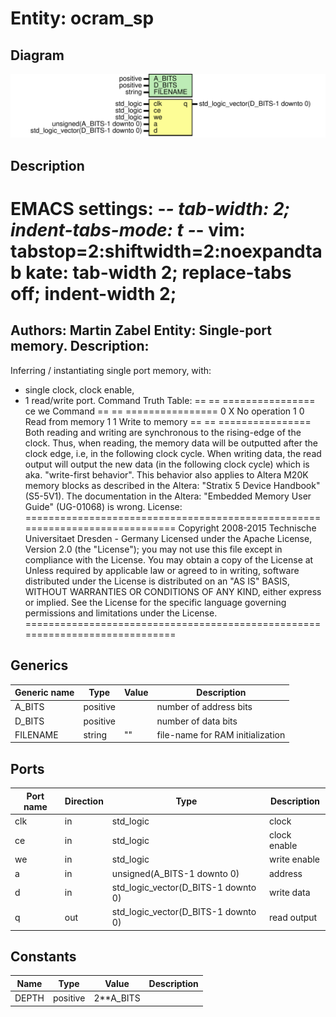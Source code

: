# Entity: ocram_sp

## Diagram

![Diagram](ocram_sp.svg "Diagram")
## Description

EMACS settings: -*-  tab-width: 2; indent-tabs-mode: t -*-
vim: tabstop=2:shiftwidth=2:noexpandtab
kate: tab-width 2; replace-tabs off; indent-width 2;
=============================================================================
Authors:				 	Martin Zabel
Entity:				 	Single-port memory.
Description:
-------------------------------------
Inferring / instantiating single port memory, with:
* single clock, clock enable,
* 1 read/write port.
Command Truth Table:
== == ================
ce we Command
== == ================
0  X  No operation
1  0  Read from memory
1  1  Write to memory
== == ================
Both reading and writing are synchronous to the rising-edge of the clock.
Thus, when reading, the memory data will be outputted after the
clock edge, i.e, in the following clock cycle.
When writing data, the read output will output the new data (in the
following clock cycle) which is aka. "write-first behavior". This behavior
also applies to Altera M20K memory blocks as described in the Altera:
"Stratix 5 Device Handbook" (S5-5V1). The documentation in the Altera:
"Embedded Memory User Guide" (UG-01068) is wrong.
License:
=============================================================================
Copyright 2008-2015 Technische Universitaet Dresden - Germany
Licensed under the Apache License, Version 2.0 (the "License");
you may not use this file except in compliance with the License.
You may obtain a copy of the License at
Unless required by applicable law or agreed to in writing, software
distributed under the License is distributed on an "AS IS" BASIS,
WITHOUT WARRANTIES OR CONDITIONS OF ANY KIND, either express or implied.
See the License for the specific language governing permissions and
limitations under the License.
=============================================================================
## Generics

| Generic name | Type     | Value | Description                      |
| ------------ | -------- | ----- | -------------------------------- |
| A_BITS       | positive |       | number of address bits           |
| D_BITS       | positive |       | number of data bits              |
| FILENAME     | string   | ""    | file-name for RAM initialization |
## Ports

| Port name | Direction | Type                                | Description  |
| --------- | --------- | ----------------------------------- | ------------ |
| clk       | in        | std_logic                           | clock        |
| ce        | in        | std_logic                           | clock enable |
| we        | in        | std_logic                           | write enable |
| a         | in        | unsigned(A_BITS-1 downto 0)         | address      |
| d         | in        | std_logic_vector(D_BITS-1 downto 0) | write data   |
| q         | out       | std_logic_vector(D_BITS-1 downto 0) | read output  |
## Constants

| Name  | Type     | Value      | Description |
| ----- | -------- | ---------- | ----------- |
| DEPTH | positive |  2**A_BITS |             |
